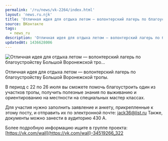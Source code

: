 ```yaml
---
permalink: '/ru/news/vk-2264/index.html'
layout: 'news.ru.njk'
title: 'Отличная идея для отдыха летом — волонтерский лагерь по благоустройству Большой Воронежской тро'
source: ВКонтакте
tags:
  - news_ru
description: 'Отличная идея для отдыха летом — волонтерский лагерь по благоустройству Большой Воронежской тро…'
updatedAt: 1436628006
---
```

![Отличная идея для отдыха летом — волонтерский лагерь по благоустройству Большой Воронежской тро…](https://sun9-40.userapi.com/impf/c624726/v624726484/46fdc/lmyFwWBjvn8.jpg?size=604x401&quality=96&proxy=1&sign=d68deb25f9994df22f27d3032fa8d9e1&c_uniq_tag=DycYV5rZt81iLokkv3Z_pqyGV0nxZOp2xf0u_OL-U4s&type=album)

Отличная идея для отдыха летом — волонтерский лагерь по благоустройству Большой Воронежской тропы.

В период с 22 по 26 июля вы сможете помочь благоустроить один из участков тропы, получить полезные знания по выживанию и ориентированию на местности на специальных мастер классах.

Для участия нужно заполнить заявление и анкету, прикрепленные к этому посту, и отправить их по электронной почте: jack36@list.ru
Также, документы можно занести в аудиторию 430 А.

Более подробную информацию ищите в группе проекта: [https://vk.com/wall](https://vk.com/wall)-34519266_322
